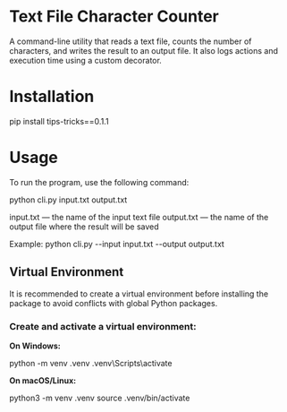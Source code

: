 # Text File Character Counter

A command-line utility that reads a text file, counts the number of characters, and writes the result to an output file. It also logs actions and execution time using a custom decorator.

# Installation

pip install tips-tricks==0.1.1

# Usage

To run the program, use the following command:

python cli.py input.txt output.txt

input.txt — the name of the input text file
output.txt — the name of the output file where the result will be saved

Example:
python cli.py --input input.txt --output output.txt

## Virtual Environment

It is recommended to create a virtual environment before installing the package to avoid conflicts with global Python packages.

### Create and activate a virtual environment:

**On Windows:**

python -m venv .venv
.venv\Scripts\activate

**On macOS/Linux:**

python3 -m venv .venv
source .venv/bin/activate

